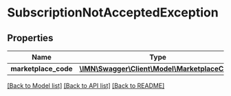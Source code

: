 # SubscriptionNotAcceptedException

## Properties
Name | Type | Description | Notes
------------ | ------------- | ------------- | -------------
**marketplace_code** | [**\IMN\Swagger\Client\Model\MarketplaceCode**](MarketplaceCode.md) |  | 

[[Back to Model list]](../README.md#documentation-for-models) [[Back to API list]](../README.md#documentation-for-api-endpoints) [[Back to README]](../README.md)


